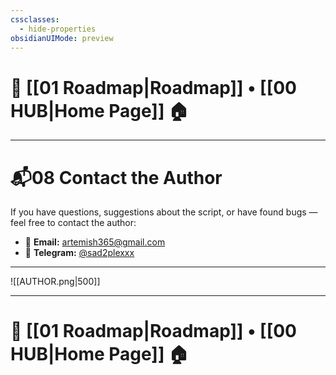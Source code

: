 ```yaml
---
cssclasses:
  - hide-properties
obsidianUIMode: preview
---
```

# 🧭 [[01 Roadmap|Roadmap]] • [[00 HUB|Home Page]] 🏠
---
# 📬**08 Contact the Author**

If you have questions, suggestions about the script, or have found bugs — feel free to contact the author:

- 📧 **Email:** artemish365@gmail.com  
- 💬 **Telegram:** [@sad2plexxx](https://t.me/sad2plexxx)

---
![[AUTHOR.png|500]]


---
# 🧭 [[01 Roadmap|Roadmap]] • [[00 HUB|Home Page]] 🏠